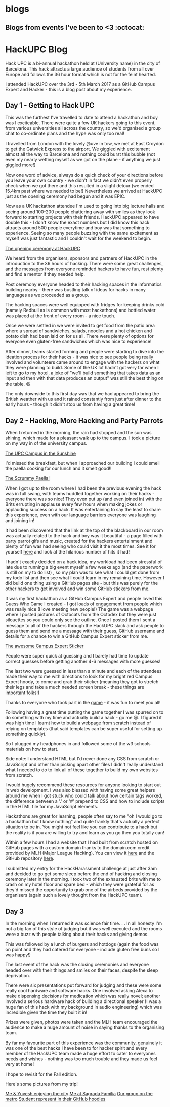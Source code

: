 # blogs

## Blogs from events I've been to &lt;3 :octocat:

# HackUPC Blog

Hack UPC is a bi-annual hackathon held at (University name) in the city of Barcelona. This hack attracts a large audience of students from all over Europe and follows the 36 hour format which is not for the feint hearted. 

I attended HackUPC over the 3rd - 5th March 2017 as a GitHub Campus Expert and Hacker - this is a blog post about my experience. 

## Day 1 - Getting to Hack UPC

This was the furthest I've travelled to date to attend a hackathon and boy was I exciteable. There were quite a few UK hackers going to this event, from various universities all across the country, so we'd organised a group chat to co-ordinate plans and the hype was only too real! 

I travelled from London with the lovely @uve in tow, we met at East Croydon to get the Gatwick Express to the airport. We giggled with excitement almost all the way to Barcelona and nothing could burst this bubble (not even my nearly wetting myself as we got on the plane - if anything we just giggled more!)

Now one word of advice, always do a quick check of your directions before you leave your own country - we didn't in fact we didn't even properly check when we got there and this resulted in a slight detour (we ended 15.4km past where we needed to be!) Nevertheless we arrived at HackUPC just as the opening ceremony had begun and it was EPIC. 

Now as a UK hackathon attendee I'm used to going into big lecture halls and seeing around 100-200 people chattering away with smiles as they look forward to starting projects with their friends. HackUPC appeared to have double this - I don't know the exact numbers but I did know this hack attracts around 500 people everytime and boy was that something to experience. Seeing so many people buzzing with the same excitement as myself was just fantastic and I couldn't wait for the weekend to begin. 

[The opening ceremony at HackUPC](/img/opening.jpg)

We heard from the organisers, sponsors and partners of HackUPC in the introduction to the 36 hours of hacking. There were some great challenges, and the messages from everyone reminded hackers to have fun, rest plenty and find a mentor if they needed help. 

Post ceremony everyone headed to their hacking spaces in the informatics building nearby - there was bustling talk of ideas for hacks in many languages as we proceeded as a group. 

The hacking spaces were well equipped with fridges for keeping drinks cold (namely Redbull as is common with most hackathons) and bottled water was placed at the front of every room - a nice touch. 

Once we were settled in we were invited to get food from the patio area where a spread of sandwiches, salads, noodles and a hot chicken and potato dish had been laid on for us all. There were plenty of options for everyone even gluten-free sandwiches which was nice to experience! 

After dinner, teams started forming and people were starting to dive into the ideation process for their hacks - it was nice to see people being really involved and volunteers came around to engage with the hackers on what they were planning to build. Some of the UK lot hadn't got very far when I left to go to my hotel, a joke of "we'll build something that takes data as an input and then with that data produces an output" was still the best thing on the table. :laughing:

The only downside to this first day was that we had appeared to bring the British weather with us and it rained constantly from just after dinner to the early hours - though it didn't stop us from having a great time! 

## Day 2 - Hacking, More Hacking and Party Parrots

When I returned in the morning, the rain had stopped and the sun was shining, which made for a pleasant walk up to the campus. I took a picture on my way in of the university campus. 

[The UPC Campus in the Sunshine](img/campus.jpg)

I'd missed the breakfast, but when I approached our building I could smell the paella cooking for our lunch and it smelt good!! 

[The Scrummy Paella!](img/paella.jpg)

When I got up to the room where I had been the previous evening the hack was in full swing, with teams huddled together working on their hacks - everyone there was so nice! They even put up (and even joined in) with the Brits errupting in applause every few hours when making jokes or applauding success on a hack. It was entertaining to say the least to share this experience, even with our language barriers everyone was laughing and joining in! 

It had been discovered that the link at the top of the blackboard in our room was actually related to the hack and boy was it beautiful - a page filled with party parrot gifs and music, created for the hackers entertainment and plenty of fun was had seeing who could visit it the most times. See it for yourself [here](http://www.rdsbzlabs.com/) and look at the hilarious number of hits it had! 

I hadn't exactly decided on a hack idea, my workload had been stressful of late due to running a big event myself a few weeks ago (and the paperwork is still on my to do list) , so my plan was to see what I could get done from my todo list and then see what I could learn in my remaining time. However I did build one thing using a GitHub pages site - but this was purely for the other hackers to get involved and win some GitHub stickers from me. 

It was my first hackathon as a GitHub Campus Expert and people loved this Guess Who Game I created - I got loads of engagement from people which was really nice (I love meeting new people!) The game was a webpage where I posted pictures of Octocats from the Octodex but they were just silouettes so you could only see 
the outline. Once I posted them I sent a message to all of the hackers through the HackUPC slack and ask people to guess them and send me a message with their guess, GitHub username and details for a chance to win a GitHub Campus Expert sticker from me. 

[The awesome Campus Expert Sticker](img/experts.jpg)

People were super quick at guessing and I barely had time to update correct guesses before getting another 4-6 messages with more guesses! 

The last two were guessed in less than a minute and each of the attendees made their way to me with directions to look for my bright red Campus Expert hoody, to come and grab their sticker (meaning they got to stretch their legs and take a much needed screen break - these things are important folks!)

Thanks to everyone who took part in the [game](http://dickensa.github.io/HackUPC_GuessWho) - it was fun to meet you all! 

Following having a great time putting the game together I was spurred on to do something with my time and actually build a hack - go me :laughing:. I figured it was high time I learnt how to build a webpage from scratch instead of relying on templates (that said templates can be super useful for setting up something quickly). 

So I plugged my headphones in and followed some of the w3 schools materials on how to start. 

Side note:  I understand HTML but I'd never done any CSS from scratch or JavaScript and other than picking apart other files I didn't really understand what I needed to do to link all of these together to build my own websites from scratch. 

I would hugely recommend these resources for anyone looking to start out in web development. I was also blessed with having some great helpers around me when I got stuck who could talk about how certain tags worked, the difference between a '.' or '#' prepend to CSS and how to include scripts in the HTML file for my JavaScript elements. 

Hackathons are great for learning, people often say to me "oh I would go to a hackathon but I know nothing" and quite frankly that's actually a perfect situation to be in. You might not feel like you can contribute to a hack but the reality is if you are willing to try and learn as you go then you totally can! 

Within a few hours I had a website that I had built from scratch hosted on GitHub pages with a custom domain thanks to the domain.com credit provided by MLH (Major League Hacking). You can view it [here](http://inclusivewords.com) and the GitHub repository [here](http://github.com/dickensa/inclusivewords.com/).

I submitted my entry for the HackHarassment challenge at just after 3am and decided to go get some sleep before the end of hacking and closing ceremony later in the morning. I took two of the exhausted brits with me to crash on my hotel floor and spare bed - which they were grateful for as they'd missed the opportunity to grab one of the airbeds provided by the organisers (again such a lovely thought from the HackUPC team). 

## Day 3 

In the morning when I returned it was science fair time. . . In all honesty I'm not a big fan of this style of judging but it was well executed and the rooms were a buzz with people talking about their hacks and giving demos. 

This was followed by a lunch of burgers and hotdogs (again the food was on point and they had catered for everyone - include gluten free buns so I was happy!)

The last event of the hack was the closing ceremonies and everyone headed over with their things and smiles on their faces, despite the sleep deprivation. 

There were six presentations put forward for judging and these were some really cool hardware and software hacks. One involved asking Alexa to make dispensing decisions for medication which was really novel; another involved a serious hardware hack of building a directional speaker (I was a huge fan of this hack with my background in audio engineering) which was incredible given the time they built it in! 

Prizes were given, photos were taken and the MLH team encouraged the audience to make a huge amount of noise in saying thanks to the organising team. 

By far my favourite part of this experience was the community, genuinely it was one of the best hacks I have been to for hacker spirit and every member of the HackUPC team made a huge effort to cater to everyones needs and wishes - nothing was too much trouble and they made us feel very at home! 

I hope to revisit for the Fall edition. 

Here's some pictures from my trip! 

[Me & Yuvesh enjoying the city](img/ahh.jpg)
[Me at Sagrada Familia](img/familia.jpg)
[Our group on the metro](img/group.jpg)
[Student represent in their GitHub hoodies](img/hooded.jpg) 
